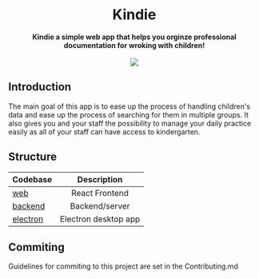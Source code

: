 <div align="center" markdown="1">
<h1>Kindie</h1>
</div>

<p align="center">
  <strong>Kindie a simple web app that helps you orginze professional documentation for wroking with children!</strong>
  <br />
  <br />
  <img src="https://github.com/fivanusec/DV-Organizator/actions/workflows/node.js.yml/badge.svg" />
</p>

<!-- [![Node.js CI](https://github.com/fivanusec/DV-Organizator/actions/workflows/node.js.yml/badge.svg)](https://github.com/fivanusec/Kindie/actions/workflows/node.js.yml) -->

## Introduction

The main goal of this app is to ease up the process of handling children's data and ease up the process of searching for them in multiple groups.
It also gives you and your staff the possibility to manage your daily practice easily as all of your staff can have access to kindergarten.

## Structure

| Codebase             |     Description      |
| :------------------- | :------------------: |
| [web](web)           |    React Frontend    |
| [backend](backend)   |    Backend/server    |
| [electron](electron) | Electron desktop app |

## Commiting

Guidelines for commiting to this project are set in the Contributing.md
